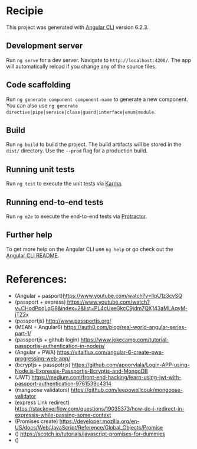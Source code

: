 # Recipie

This project was generated with [Angular CLI](https://github.com/angular/angular-cli) version 6.2.3.

## Development server

Run `ng serve` for a dev server. Navigate to `http://localhost:4200/`. The app will automatically reload if you change any of the source files.

## Code scaffolding

Run `ng generate component component-name` to generate a new component. You can also use `ng generate directive|pipe|service|class|guard|interface|enum|module`.

## Build

Run `ng build` to build the project. The build artifacts will be stored in the `dist/` directory. Use the `--prod` flag for a production build.

## Running unit tests

Run `ng test` to execute the unit tests via [Karma](https://karma-runner.github.io).

## Running end-to-end tests

Run `ng e2e` to execute the end-to-end tests via [Protractor](http://www.protractortest.org/).

## Further help

To get more help on the Angular CLI use `ng help` or go check out the [Angular CLI README](https://github.com/angular/angular-cli/blob/master/README.md).

# References:
- (Angular + pasport)https://www.youtube.com/watch?v=IlpU1z3cvSQ
- (passport + express) https://www.youtube.com/watch?v=CHodPpqLqG8&index=2&list=PL4cUxeGkcC9jdm7QX143aMLAqyM-jTZ2x
- (passportjs) http://www.passportjs.org/
- (MEAN + Angular6) https://auth0.com/blog/real-world-angular-series-part-1/
- (passportjs + github login) https://www.jokecamp.com/tutorial-passportjs-authentication-in-nodejs/
- (Angular + PWA) https://vitalflux.com/angular-6-create-pwa-progressing-web-app/
- (bcryptjs + passpotrjs) https://github.com/apoorvlala/Login-APP-using-Node.js-Expressjs-Passportjs-Bcryptjs-and-MongoDB
- (JWT) https://medium.com/front-end-hacking/learn-using-jwt-with-passport-authentication-9761539c4314
- (mangoose validators) https://github.com/leepowellcouk/mongoose-validator
- (express Link redirect) https://stackoverflow.com/questions/19035373/how-do-i-redirect-in-expressjs-while-passing-some-context
- (Promises create) https://developer.mozilla.org/en-US/docs/Web/JavaScript/Reference/Global_Objects/Promise
- () https://scotch.io/tutorials/javascript-promises-for-dummies
- ()  
